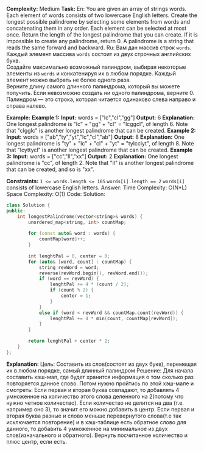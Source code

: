 **Complexity:** Medium
**Task:**
	En: You are given an array of strings words. Each element of words consists of two lowercase English letters.
	Create the longest possible palindrome by selecting some elements from words and concatenating them in any order. Each element can be selected at most once.
	Return the length of the longest palindrome that you can create. If it is impossible to create any palindrome, return 0.
	A palindrome is a string that reads the same forward and backward.
	Ru: Вам дан массив строк `words`. Каждый элемент массива `words` состоит из двух строчных английских букв.  
	Создайте максимально возможный палиндром, выбирая некоторые элементы из `words` и конкатенируя их в любом порядке. Каждый элемент можно выбрать не более одного раза.  
	Верните длину самого длинного палиндрома, который вы можете получить. Если невозможно создать ни одного палиндрома, верните 0.  
	Палиндром — это строка, которая читается одинаково слева направо и справа налево.
	
**Example:**
	**Example 1:**
		**Input:** words = ["lc","cl","gg"]
		**Output:** 6
		**Explanation:** One longest palindrome is "lc" + "gg" + "cl" = "lcggcl", of length 6.
		Note that "clgglc" is another longest palindrome that can be created.
	**Example 2:**
		**Input:** words = ["ab","ty","yt","lc","cl","ab"]
		**Output:** 8
		**Explanation:** One longest palindrome is "ty" + "lc" + "cl" + "yt" = "tylcclyt", of length 8.
		Note that "lcyttycl" is another longest palindrome that can be created.
	**Example 3:**
		**Input:** words = ["cc","ll","xx"]
		**Output:** 2
		**Explanation:** One longest palindrome is "cc", of length 2.
		Note that "ll" is another longest palindrome that can be created, and so is "xx".

**Constraints:**
	`1 <= words.length <= 105`
	`words[i].length == 2`
	`words[i]` consists of lowercase English letters.
Answer:
	Time Complexity: O(N\*L)
	Space Complexity: O(1)
Code:
Solution:
```cpp
class Solution {
public:
    int longestPalindrome(vector<string>& words) {
        unordered_map<string, int> countMap;
        
        for (const auto& word : words) {
            countMap[word]++;
        }
        
        int lenghtPal = 0, center = 0;
        for (auto& [word, count] : countMap) {
            string revWord = word;
            reverse(revWord.begin(), revWord.end());
            if (word == revWord) {
                lenghtPal += 4 * (count / 2);
                if (count % 2) {
                    center = 1;
                }
            }
            else if (word < revWord && countMap.count(revWord)) {
                lenghtPal += 4 * min(count, countMap[revWord]);
            }
        }
        
        return lenghtPal + center * 2;
    }
};
```
**Explanation:**
	Цель: Составить из слов(состоят из двух букв), перемещая их в любом порядке, самый длинный палиндром
	Решение: Для начала составить хэш-мап, где будет хранится информация о том сколько раз повторяется данное слово.
	Потом нужно пройтись по этой хэш-мапе и смотреть:
		Если первая и вторая буква совпадают, то добавлять 4 умноженное на количество этого слова деленного на 2(потому что нужно четное количество). Если количество не делится на два (т.е. например оно 3), то значит его можно добавить в центр.
		Если первая и вторая буква разные и слово меньше перевернутого слова(т.е так исключается повторение) и в хэш-таблице есть обратное слово для данного, то добавить 4 умноженное на минимальное из двух слов(изначального и обратного).
	Вернуть посчитанное количество и плюс центр, если есть.